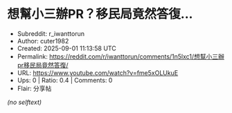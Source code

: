 # 想幫小三辦PR？移民局竟然答復...

- Subreddit: r_iwanttorun
- Author: cuter1982
- Created: 2025-09-01 11:13:58 UTC
- Permalink: https://reddit.com/r/iwanttorun/comments/1n5lxc1/想幫小三辦pr移民局竟然答復/
- URL: https://www.youtube.com/watch?v=fme5xOLUkuE
- Ups: 0 | Ratio: 0.4 | Comments: 0
- Flair: 分享帖

_(no selftext)_

